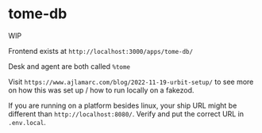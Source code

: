 # tome-db

WIP

Frontend exists at `http://localhost:3000/apps/tome-db/`

Desk and agent are both called `%tome`

Visit `https://www.ajlamarc.com/blog/2022-11-19-urbit-setup/` to see more
on how this was set up / how to run locally on a fakezod.

If you are running on a platform besides linux, your ship URL might
be different than `http://localhost:8080/`.  Verify and put the correct
URL in `.env.local`.